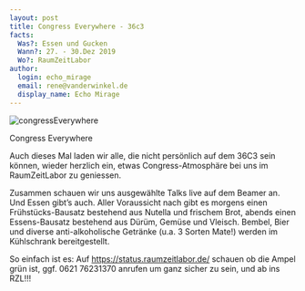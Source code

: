 ```yaml
---
layout: post
title: Congress Everywhere - 36c3
facts:
  Was?: Essen und Gucken
  Wann?: 27. - 30.Dez 2019
  Wo?: RaumZeitLabor
author:
  login: echo_mirage
  email: rene@vanderwinkel.de
  display_name: Echo Mirage
---
```


![congressEverywhere](/assets/congresseverywhere.jpg)

Congress Everywhere

Auch dieses Mal laden wir alle, die nicht persönlich auf dem 36C3 sein können,
wieder herzlich ein, etwas Congress-Atmosphäre bei uns im RaumZeitLabor zu geniessen.

Zusammen schauen wir uns ausgewählte Talks live auf dem Beamer an.
Und Essen gibt’s auch. Aller Voraussicht nach gibt es morgens einen
Frühstücks-Bausatz bestehend aus Nutella und frischem Brot, abends einen
Essens-Bausatz bestehend aus Dürüm, Gemüse und Vleisch.
Bembel, Bier und diverse anti-alkoholische Getränke (u.a. 3 Sorten Mate!)
werden im Kühlschrank bereitgestellt.

So einfach ist es: 
Auf https://status.raumzeitlabor.de/ schauen ob die Ampel grün ist, ggf. 0621 76231370 anrufen um ganz sicher zu sein, und ab ins RZL!!! 

